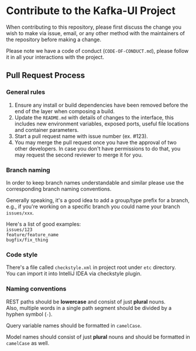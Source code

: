 # Contribute to the Kafka-UI Project

When contributing to this repository, please first discuss the change you wish to make via issue,
email, or any other method with the maintainers of the repository before making a change. 

Please note we have a code of conduct (`CODE-OF-CONDUCT.md`), please follow it in all your interactions with the project.

## Pull Request Process

### General rules

1. Ensure any install or build dependencies have been removed before the end of the layer when composing a 
   build.
2. Update the `README.md` with details of changes to the interface, this includes new environment 
   variables, exposed ports, useful file locations and container parameters.
3. Start a pull request name with issue number (ex. #123).
4. You may merge the pull request once you have the approval of two other developers. In case you 
   don't have permissions to do that, you may request the second reviewer to merge it for you.

### Branch naming

In order to keep branch names understandable and similar please use the corresponding branch naming conventions.

Generally speaking, it's a good idea to add a group/type prefix for a branch, e.g., 
if you're working on a specific branch you could name your branch `issues/xxx`. 

Here's a list of good examples:<br/>
`issues/123`<br/>
`feature/feature_name`<br/>
`bugfix/fix_thing`<br/>

### Code style

There's a file called `checkstyle.xml` in project root under `etc` directory.<br/>
You can import it into IntelliJ IDEA via checkstyle plugin. 

### Naming conventions

REST paths should be **lowercase** and consist of just **plural** nouns.<br/>
Also, multiple words in a single path segment should be divided by a hyphen symbol (`-`).<br/>

Query variable names should be formatted in `camelCase`.

Model names should consist of just **plural** nouns and should be formatted in `camelCase` as well.